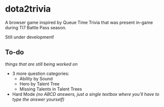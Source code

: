 # dota2trivia

A browser game inspired by Queue Time Trivia that was present in-game during TI7 Battle Pass season.

Still under development!

## To-do

*things that are still being worked on*

* 3 more question categories:
  * Ability by Sound
  * Hero by Talent Tree
  * Missing Talents in Talent Trees
* Hard Mode *(no ABCD answers, just a single textbox where you'll have to type the answer yourself)*